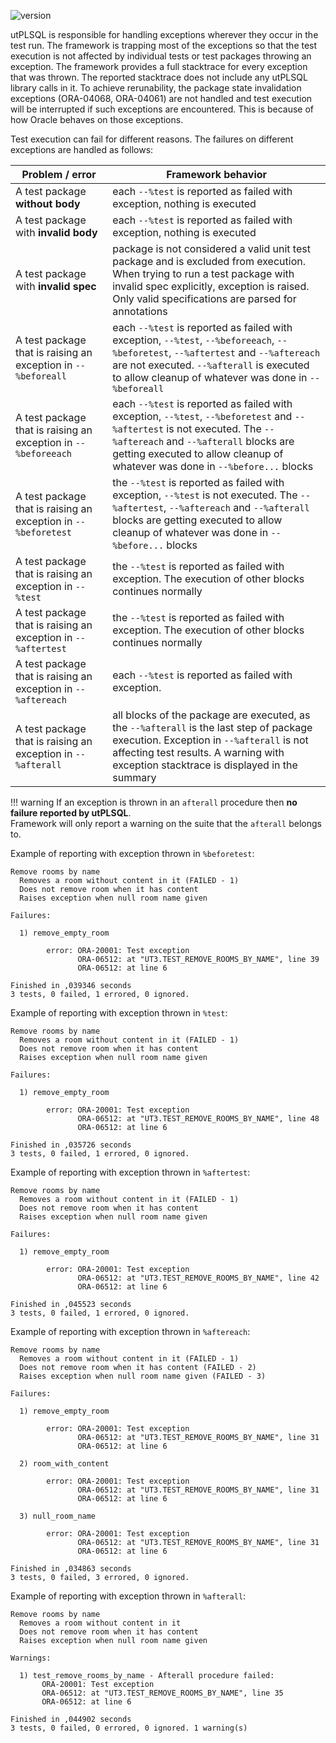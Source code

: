 ![version](https://img.shields.io/badge/version-v3.1.13.4067--develop-blue.svg)

utPLSQL is responsible for handling exceptions wherever they occur in the test run. The framework is trapping most of the exceptions so that the test execution is not affected by individual tests or test packages throwing an exception.
The framework provides a full stacktrace for every exception that was thrown. The reported stacktrace does not include any utPLSQL library calls in it.
To achieve rerunability, the package state invalidation exceptions (ORA-04068, ORA-04061) are not handled and test execution will be interrupted if such exceptions are encountered. This is because of how Oracle behaves on those exceptions.

Test execution can fail for different reasons. The failures on different exceptions are handled as follows:

| Problem /  error                                               | Framework behavior                                                                                                                                                                                                                                  | 
|----------------------------------------------------------------|-----------------------------------------------------------------------------------------------------------------------------------------------------------------------------------------------------------------------------------------------------|
| A test package **without body**                                | each `--%test` is reported as failed with exception, nothing is executed                                                                                                                                                                            |
| A test package with **invalid body**                           | each `--%test` is reported as failed with exception, nothing is executed                                                                                                                                                                            |
| A test package with **invalid spec**                           | package is not considered a valid unit test package and is excluded from execution. When trying to run a test package with invalid spec explicitly, exception is raised. Only valid specifications are parsed for annotations                       | 
| A test package that is raising an exception in `--%beforeall`  | each `--%test` is reported as failed with exception, `--%test`, `--%beforeeach`, `--%beforetest`, `--%aftertest` and `--%aftereach` are not executed. `--%afterall` is executed to allow cleanup of whatever was done in `--%beforeall`             |
| A test package that is raising an exception in `--%beforeeach` | each `--%test` is reported as failed with exception, `--%test`, `--%beforetest` and `--%aftertest` is not executed. The `--%aftereach` and `--%afterall` blocks are getting executed to allow cleanup of whatever was done in `--%before...` blocks |
| A test package that is raising an exception in `--%beforetest` | the `--%test` is reported as failed  with exception, `--%test` is not executed. The `--%aftertest`, `--%aftereach` and `--%afterall` blocks are getting executed to allow cleanup of whatever was done in `--%before...` blocks                     |
| A test package that is raising an exception in `--%test`       | the `--%test` is reported as failed with exception. The execution of other blocks continues normally                                                                                                                                                |
| A test package that is raising an exception in `--%aftertest`  | the `--%test` is reported as failed with exception. The execution of other blocks continues normally                                                                                                                                                |
| A test package that is raising an exception in `--%aftereach`  | each `--%test` is reported as failed with exception.                                                                                                                                                                                                |
| A test package that is raising an exception in `--%afterall`   | all blocks of  the package are executed, as the `--%afterall` is the last step of package execution. Exception in `--%afterall` is not affecting test results. A warning with exception stacktrace is displayed in the summary                      |


!!! warning
    If an exception is thrown in an `afterall` procedure then **no failure reported by utPLSQL**.<br>
    Framework will only report a warning on the suite that the `afterall` belongs to.

Example of reporting with exception thrown in `%beforetest`:
````
Remove rooms by name
  Removes a room without content in it (FAILED - 1)
  Does not remove room when it has content
  Raises exception when null room name given
 
Failures:
 
  1) remove_empty_room
        
        error: ORA-20001: Test exception
               ORA-06512: at "UT3.TEST_REMOVE_ROOMS_BY_NAME", line 39
               ORA-06512: at line 6
       
Finished in ,039346 seconds
3 tests, 0 failed, 1 errored, 0 ignored.
````

Example of reporting with exception thrown in `%test`:
```
Remove rooms by name
  Removes a room without content in it (FAILED - 1)
  Does not remove room when it has content
  Raises exception when null room name given
 
Failures:
 
  1) remove_empty_room
        
        error: ORA-20001: Test exception
               ORA-06512: at "UT3.TEST_REMOVE_ROOMS_BY_NAME", line 48
               ORA-06512: at line 6
       
Finished in ,035726 seconds
3 tests, 0 failed, 1 errored, 0 ignored.
```

Example of reporting with exception thrown in `%aftertest`:
```
Remove rooms by name
  Removes a room without content in it (FAILED - 1)
  Does not remove room when it has content
  Raises exception when null room name given
 
Failures:
 
  1) remove_empty_room
        
        error: ORA-20001: Test exception
               ORA-06512: at "UT3.TEST_REMOVE_ROOMS_BY_NAME", line 42
               ORA-06512: at line 6
       
Finished in ,045523 seconds
3 tests, 0 failed, 1 errored, 0 ignored.
```

Example of reporting with exception thrown in `%aftereach`:
```
Remove rooms by name
  Removes a room without content in it (FAILED - 1)
  Does not remove room when it has content (FAILED - 2)
  Raises exception when null room name given (FAILED - 3)
 
Failures:
 
  1) remove_empty_room
        
        error: ORA-20001: Test exception
               ORA-06512: at "UT3.TEST_REMOVE_ROOMS_BY_NAME", line 31
               ORA-06512: at line 6
       
  2) room_with_content
        
        error: ORA-20001: Test exception
               ORA-06512: at "UT3.TEST_REMOVE_ROOMS_BY_NAME", line 31
               ORA-06512: at line 6
       
  3) null_room_name
        
        error: ORA-20001: Test exception
               ORA-06512: at "UT3.TEST_REMOVE_ROOMS_BY_NAME", line 31
               ORA-06512: at line 6
       
Finished in ,034863 seconds
3 tests, 0 failed, 3 errored, 0 ignored.
```

Example of reporting with exception thrown in `%afterall`:
```
Remove rooms by name
  Removes a room without content in it
  Does not remove room when it has content
  Raises exception when null room name given
 
Warnings:
 
  1) test_remove_rooms_by_name - Afterall procedure failed: 
       ORA-20001: Test exception
       ORA-06512: at "UT3.TEST_REMOVE_ROOMS_BY_NAME", line 35
       ORA-06512: at line 6
 
Finished in ,044902 seconds
3 tests, 0 failed, 0 errored, 0 ignored. 1 warning(s)
```
